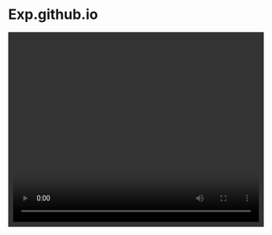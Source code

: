 # Exp.github.io
<!DOCTYPE html>
<html>
<head>
<meta charset="utf-8">
<title>Display Webcam Stream</title>
 
<style>
#container {
	margin: 0px auto;
	width: 500px;
	height: 375px;
	border: 10px #333 solid;
}
#videoElement {
	width: 500px;
	height: 375px;
	background-color: #666;
}
</style>
</head>
 
<body>
<div id="container">
	<video autoplay="true" id="videoElement">
	
	</video>
</div>
<script>

</script>
</body>
</html>
